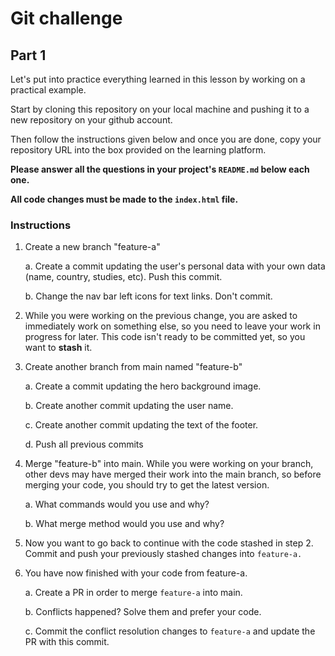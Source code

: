 # Git challenge

## Part 1

Let's put into practice everything learned in this lesson by working on a practical example.

Start by cloning this repository on your local machine and pushing it to a new repository on your github account. 

Then follow the instructions given below and once you are done, copy your repository URL into the box provided on the learning platform.

**Please answer all the questions in your project's `README.md` below each one.**

**All code changes must be made to the `index.html` file.**




### Instructions

1.  Create a new branch "feature-a"

    a. Create a commit updating the user's personal data with your own data (name, country, studies, etc). Push this commit.

    b. Change the nav bar left icons for text links. Don't commit.

2.  While you were working on the previous change, you are asked to immediately work on something else, so you need to leave your work in progress for later. This code isn't ready to be committed yet, so you want to **stash** it.

3.  Create another branch from main named "feature-b"

    a. Create a commit updating the hero background image.

    b. Create another commit updating the user name.

    c. Create another commit updating the text of the footer.

    d. Push all previous commits

4.  Merge "feature-b" into main. While you were working on your branch, other devs may have merged their work into the main branch, so before merging your code, you should try to get the latest version.

    a. What commands would you use and why?

    b. What merge method would you use and why?

5.  Now you want to go back to continue with the code stashed in step 2. Commit and push your previously stashed changes into `feature-a.`

6. You have now finished with your code from feature-a.

    a. Create a PR in order to merge `feature-a` into main.

    b. Conflicts happened? Solve them and prefer your code.

    c. Commit the conflict resolution changes to `feature-a` and update the PR with this commit.
